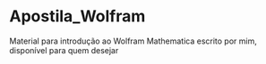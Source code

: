 # Apostila_Wolfram
Material para introdução ao Wolfram Mathematica escrito por mim, disponível para quem desejar
